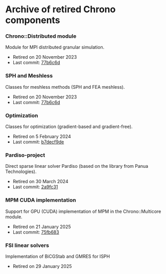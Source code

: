 Archive of retired Chrono components
====================================

### Chrono::Distributed module

Module for MPI distributed granular simulation.

- Retired on 20 November 2023
- Last commit: [77b6c6d](https://github.com/projectchrono/chrono/commit/77b6c6df997f7ffbaa777735d4fa2a49caab4417)


### SPH and Meshless

Classes for meshless methods (SPH and FEA meshless).

- Retired on 20 November 2023
- Last commit: [77b6c6d](https://github.com/projectchrono/chrono/commit/77b6c6df997f7ffbaa777735d4fa2a49caab4417)


### Optimization 

Classes for optimization (gradient-based and gradient-free).

- Retired on 5 February 2024
- Last commit: [b7decf9de](https://github.com/projectchrono/chrono/commit/b7decf9de3cabc8cd43994c3ab0706bacd138d58)

### Pardiso-project

Direct sparse linear solver Pardiso (based on the library from Panua Technologies).

- Retired on 30 March 2024
- Last commit: [2a9fc31](https://github.com/projectchrono/chrono/commit/2a9fc319a723ca48576698cc6c84d2b6702f272b)

### MPM CUDA implementation

Support for GPU (CUDA) implementation of MPM in the Chrono::Multicore module.

- Retired on 21 January 2025
- Last commit: [75fb683](https://github.com/projectchrono/chrono/commit/75fb6835587d33fa1e2956f5ae40d50d5688b965)

### FSI linear solvers

Implementation of BiCGStab and GMRES for ISPH

- Retired on 29 January 2025


